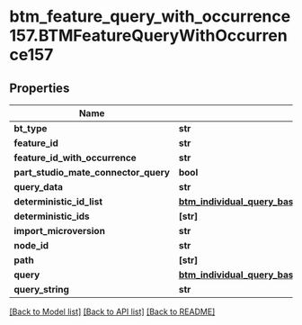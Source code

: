 # btm_feature_query_with_occurrence157.BTMFeatureQueryWithOccurrence157

## Properties
Name | Type | Description | Notes
------------ | ------------- | ------------- | -------------
**bt_type** | **str** |  | [optional] 
**feature_id** | **str** |  | [optional] 
**feature_id_with_occurrence** | **str** |  | [optional] 
**part_studio_mate_connector_query** | **bool** |  | [optional] 
**query_data** | **str** |  | [optional] 
**deterministic_id_list** | [**btm_individual_query_base139.BTMIndividualQueryBase139**](BTMIndividualQueryBase139.md) |  | [optional] 
**deterministic_ids** | **[str]** |  | [optional] 
**import_microversion** | **str** |  | [optional] 
**node_id** | **str** |  | [optional] 
**path** | **[str]** |  | [optional] 
**query** | [**btm_individual_query_base139.BTMIndividualQueryBase139**](BTMIndividualQueryBase139.md) |  | [optional] 
**query_string** | **str** |  | [optional] 

[[Back to Model list]](../README.md#documentation-for-models) [[Back to API list]](../README.md#documentation-for-api-endpoints) [[Back to README]](../README.md)


